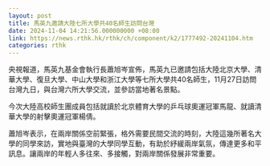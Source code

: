 ```yaml
---
layout: post
title: 馬英九邀請大陸七所大學共40名師生訪問台灣
date: 2024-11-04 14:21:56.000000000 +08:00
link: https://news.rthk.hk/rthk/ch/component/k2/1777492-20241104.htm
categories: rthk
---
```


央視報道，馬英九基金會執行長蕭旭岑宣佈，馬英九已邀請包括大陸北京大學、清華大學、復旦大學、中山大學和浙江大學等七所大學共40名師生，11月27日訪問台灣九日，與台灣六所大學交流，並參訪當地著名景點。

今次大陸高校師生團成員包括就讀於北京體育大學的乒乓球奧運冠軍馬龍、就讀清華大學的射擊奧運冠軍楊倩。

蕭旭岑表示，在兩岸關係空前緊張，格外需要民間交流的時刻，大陸這幾所著名大學的同學來訪，實地與臺灣的大學同學互動，有助於紓緩兩岸氣氛，傳達更多和平訊息。讓兩岸的年輕人多往來、多接觸，對兩岸關係發展非常重要。
